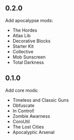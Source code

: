 ## 0.2.0

Add apocalypse mods:
- The Hordes
- Atlas Lib
- Decorative Blocks
- Starter Kit
- Collective
- Mob Sunscreen
- Total Darkness

## 0.1.0

Add core mods:
- Timeless and Classic Guns
- Obfuscate
- In Control!
- Zombie Awarness
- CoroUtil
- The Lost Cities
- Apocalyptic Arsenal
